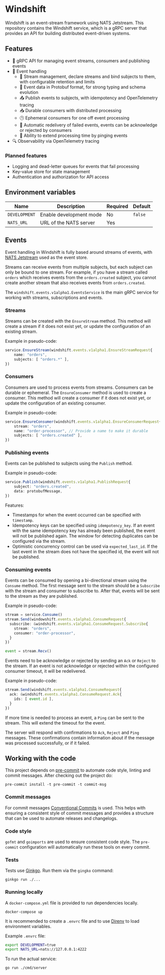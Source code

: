 # Windshift

Windshift is an event-stream framework using NATS Jetstream. This repository
contains the Windshift service, which is a gRPC server that provides an API for
building distributed event-driven systems.

## Features

- 🔗 gRPC API for managing event streams, consumers and publishing events
- 📨 Event handling
  - 🌊 Stream management, declare streams and bind subjects to them, with
    configurable retention and limits
  - 📄 Event data in Protobuf format, for strong typing and schema evolution
  - 📤 Publish events to subjects, with idempotency and OpenTelemetry tracing
  - 📥 Durable consumers with distributed processing
  - 🕒 Ephemeral consumers for one off event processing
  - 🔄 Automatic redelivery of failed events, events can be acknowledge or
    rejected by consumers
  - 🔔 Ability to extend processing time by pinging events
- 🔍 Observability via OpenTelemetry tracing

### Planned features

- Logging and dead-letter queues for events that fail processing
- Key-value store for state management
- Authentication and authorization for API access

## Environment variables

| Name          | Description             | Required | Default |
| ------------- | ----------------------- | -------- | ------- |
| `DEVELOPMENT` | Enable development mode | No       | `false` |
| `NATS_URL`    | URL of the NATS server  | Yes      |         |

## Events

Event handling in Windshift is fully based around streams of events, with
[NATS Jetstream](https://docs.nats.io/nats-concepts/jetstream) used as the
event store.

Streams can receive events from multiple subjects, but each subject can only
be bound to one stream. For example, if you have a stream called `orders` which
receives events from the `orders.created` subject, you cannot create another
stream that also receives events from `orders.created`.

The `windshift.events.v1alpha1.EventsService` is the main gRPC service for
working with streams, subscriptions and events.

### Streams

Streams can be created with the `EnsureStream` method. This method will create
a stream if it does not exist yet, or update the configuration of an existing
stream.

Example in pseudo-code:

```typescript
service.EnsureStream(windshift.events.v1alpha1.EnsureStreamRequest{
    name: "orders",
    subjects: [ "orders.*" ],
})
```

### Consumers

Consumers are used to process events from streams. Consumers can be durable or
ephemeral. The `EnsureConsumer` method is used to create a consumer.
This method will create a consumer if it does not exist yet, or update the
configuration of an existing consumer.

Example in pseudo-code:

```typescript
service.EnsureConsumer(windshift.events.v1alpha1.EnsureConsumerRequest{
    stream: "orders",
    name: "order-processor", // Provide a name to make it durable
    subjects: [ "orders.created" ],
})
```

### Publishing events

Events can be published to subjects using the `Publish` method.

Example in pseudo-code:

```typescript
service.Publish(windshift.events.v1alpha1.PublishRequest{
    subject: "orders.created",
    data: protobufMessage,
})
```

Features:

- Timestamps for when the event occurred can be specified with `timestamp`.
- Idempotency keys can be specified using `idempotency_key`. If an event with
  the same idempotency key has already been published, the event will not be
  published again. The window for detecting duplicates can be configured via
  the stream.
- Optimistic concurrency control can be used via `expected_last_id`. If the
  last event in the stream does not have the specified id, the event will not
  be published.

### Consuming events

Events can be consumed by opening a bi-directional stream using the `Consume`
method. The first message sent to the stream should be a `Subscribe` with the
stream and consumer to subscribe to. After that, events will be sent to the
stream as they are published.

Example in pseudo-code:

```typescript
stream = service.Consume()
stream.Send(windowshift.events.v1alpha1.ConsumeRequest{
  subscribe: &windshift.events.v1alpha1.ConsumeRequest.Subscribe{
    stream: "orders",
    consumer: "order-processor",
  }
})

event = stream.Recv()
```

Events need to be acknowledge or rejected by sending an `Ack` or `Reject` to
the stream. If an event is not acknowledge or rejected within the configured
consumer timeout, it will be redelivered.

Example in pseudo-code:

```typescript
stream.Send(windshift.events.v1alpha1.ConsumeRequest{
  ack: &windshift.events.v1alpha1.ConsumeRequest.Ack{
    ids: [ event.id ],
  }
})
```

If more time is needed to process an event, a `Ping` can be sent to the stream.
This will extend the timeout for the event.

The server will respond with confirmations to `Ack`, `Reject` and `Ping`
messages. These confirmations contain information about if the message was
processed successfully, or if it failed.

## Working with the code

This project depends on [pre-commit](https://pre-commit.com/) to automate
code style, linting and commit messages. After checking out the project do:

```console
pre-commit install -t pre-commit -t commit-msg
```

### Commit messages

For commit messages [Conventional Commits](https://www.conventionalcommits.org/en/v1.0.0/)
is used. This helps with ensuring a consistent style of commit messages and
provides a structure that can be used to automate releases and changelogs.

### Code style

`gofmt` and `goimports` are used to ensure consistent code style. The
`pre-commit` configuration will automatically run these tools on every commit.

### Tests

Tests use [Ginkgo](https://onsi.github.io/ginkgo/). Run them via the `gingko`
command:

```console
ginkgo run ./...
```

### Running locally

A `docker-compose.yml` file is provided to run dependencies locally.

```console
docker-compose up
```

It is recommended to create a `.envrc` file and to use [Direnv](https://direnv.net/)
to load environment variables.

Example `.envrc` file:

```sh
export DEVELOPMENT=true
export NATS_URL=nats://127.0.0.1:4222
```

To run the actual service:

```console
go run ./cmd/server
```

